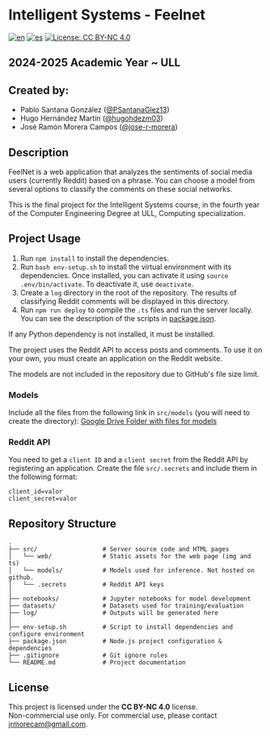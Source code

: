 # Intelligent Systems - Feelnet
[![en](https://img.shields.io/badge/lang-en-red.svg)](https://github.com/PSantanaGlez13/SI-FeelNet-Web/blob/main/README.md)
[![es](https://img.shields.io/badge/lang-es-yellow.svg)](https://github.com/PSantanaGlez13/SI-FeelNet-Web/blob/main/README.es.md)
[![License: CC BY-NC 4.0](https://img.shields.io/badge/License-CC%20BY--NC%204.0-lightgrey.svg)](https://creativecommons.org/licenses/by-nc/4.0/)


## 2024-2025 Academic Year ~ ULL
## Created by:
- Pablo Santana González ([@PSantanaGlez13](https://github.com/PSantanaGlez13))
- Hugo Hernández Martín ([@hugohdezm03](https://github.com/hugohdezm03))
- José Ramón Morera Campos ([@jose-r-morera](https://github.com/jose-r-morera))
## Description
FeelNet is a web application that analyzes the sentiments of social media users (currently Reddit) based on a phrase. You can choose a model from several options to classify the comments on these social networks.

This is the final project for the Intelligent Systems course, in the fourth year of the Computer Engineering Degree at ULL, Computing specialization.

## Project Usage
1. Run `npm install` to install the dependencies.
2. Run `bash env-setup.sh` to install the virtual environment with its dependencies. Once installed, you can activate it using `source .env/bin/activate`. To deactivate it, use `deactivate`.
3. Create a `log` directory in the root of the repository. The results of classifying Reddit comments will be displayed in this directory.
4. Run `npm run deploy` to compile the `.ts` files and run the server locally. You can see the description of the scripts in [package.json](package.json).

If any Python dependency is not installed, it must be installed.

The project uses the Reddit API to access posts and comments. To use it on your own, you must create an application on the Reddit website.

The models are not included in the repository due to GitHub's file size limit.

### Models
Include all the files from the following link in `src/models` (you will need to create the directory):
[Google Drive Folder with files for models](https://drive.google.com/drive/folders/15Itf7iR5G4QY2l2gt71rx6vnedesO8Aq?usp=sharing)

### Reddit API
You need to get a `client ID` and a `client secret` from the Reddit API by registering an application. Create the file `src/.secrets` and include them in the following format:
```
client_id=valor
client_secret=valor
```

## Repository Structure
```text
.
├── src/                  # Server source code and HTML pages   
│   └── web/              # Static assets for the web page (img and ts)
│   └── models/           # Models used for inference. Not hosted on github.
│   └── .secrets          # Reddit API keys
│
├── notebooks/            # Jupyter notebooks for model development
├── datasets/             # Datasets used for training/evaluation
├── log/                  # Outputs will be generated here
│
├── env-setup.sh          # Script to install dependencies and configure environment
├── package.json          # Node.js project configuration & dependencies
├── .gitignore            # Git ignore rules
└── README.md             # Project documentation
```

## License

This project is licensed under the **CC BY-NC 4.0** license.  
Non-commercial use only. For commercial use, please contact jrmorecam@gmail.com.

